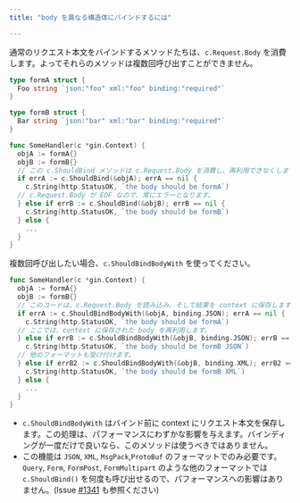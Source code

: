 ```yaml
---
title: "body を異なる構造体にバインドするには"

---
```


通常のリクエスト本文をバインドするメソッドたちは、`c.Request.Body` を消費します。よってそれらのメソッドは複数回呼び出すことができません。

```go
type formA struct {
  Foo string `json:"foo" xml:"foo" binding:"required"`
}

type formB struct {
  Bar string `json:"bar" xml:"bar" binding:"required"`
}

func SomeHandler(c *gin.Context) {
  objA := formA{}
  objB := formB{}
  // この c.ShouldBind メソッドは c.Request.Body を消費し、再利用できなくします。
  if errA := c.ShouldBind(&objA); errA == nil {
    c.String(http.StatusOK, `the body should be formA`)
  // c.Request.Body が EOF なので、常にエラーとなります。
  } else if errB := c.ShouldBind(&objB); errB == nil {
    c.String(http.StatusOK, `the body should be formB`)
  } else {
    ...
  }
}
```

複数回呼び出したい場合、`c.ShouldBindBodyWith` を使ってください。

```go
func SomeHandler(c *gin.Context) {
  objA := formA{}
  objB := formB{}
  // このコードは、c.Request.Body を読み込み、そして結果を context に保存します。
  if errA := c.ShouldBindBodyWith(&objA, binding.JSON); errA == nil {
    c.String(http.StatusOK, `the body should be formA`)
  // ここでは、context に保存された body を再利用します。
  } else if errB := c.ShouldBindBodyWith(&objB, binding.JSON); errB == nil {
    c.String(http.StatusOK, `the body should be formB JSON`)
  // 他のフォーマットも受け付けます。
  } else if errB2 := c.ShouldBindBodyWith(&objB, binding.XML); errB2 == nil {
    c.String(http.StatusOK, `the body should be formB XML`)
  } else {
    ...
  }
}
```

* `c.ShouldBindBodyWith` はバインド前に context にリクエスト本文を保存します。この処理は、パフォーマンスにわずかな影響を与えます。バインディングが一度だけで良いなら、このメソッドは使うべきではありません。
* この機能は `JSON`, `XML`, `MsgPack`,`ProtoBuf` のフォーマットでのみ必要です。`Query`, `Form`, `FormPost`, `FormMultipart` のような他のフォーマットでは `c.ShouldBind()` を何度も呼び出せるので、パフォーマンスへの影響はありません。(Issue [#1341](https://github.com/gin-gonic/gin/pull/1341) も参照ください)

